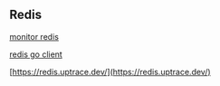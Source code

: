 ## Redis

[monitor redis](https://www.groundcover.com/blog/monitor-redis)

[redis go client](https://redis.io/docs/latest/develop/clients/go/connect/)

[https://redis.uptrace.dev/](https://redis.uptrace.dev/)
